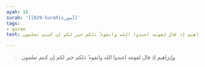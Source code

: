 ```yaml
---
ayah: 16
surah: '[[029-Surah|سورة]]'
tags:
- quran
text: وإبراهيم إذ قال لقومه اعبدوا الله واتقوه ۖ ذلكم خير لكم إن كنتم تعلمون

---
```

> وإبراهيم إذ قال لقومه اعبدوا الله واتقوه ۖ ذلكم خير لكم إن كنتم تعلمون

